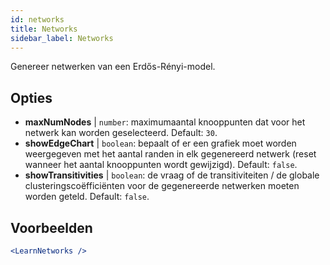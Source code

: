 ```yaml
---
id: networks
title: Networks
sidebar_label: Networks
---
```


Genereer netwerken van een Erdős-Rényi-model.

## Opties

* __maxNumNodes__ | `number`: maximumaantal knooppunten dat voor het netwerk kan worden geselecteerd. Default: `30`.
* __showEdgeChart__ | `boolean`: bepaalt of er een grafiek moet worden weergegeven met het aantal randen in elk gegenereerd netwerk (reset wanneer het aantal knooppunten wordt gewijzigd). Default: `false`.
* __showTransitivities__ | `boolean`: de vraag of de transitiviteiten / de globale clusteringscoëfficiënten voor de gegenereerde netwerken moeten worden geteld. Default: `false`.


## Voorbeelden

```jsx live
<LearnNetworks />
```

